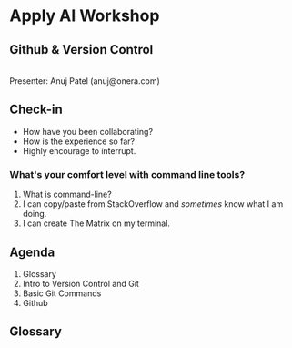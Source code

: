 # Apply AI Workshop

## Github & Version Control
<br/>
Presenter: Anuj Patel (anuj@onera.com)



## Check-in

- How have you been collaborating?
- How is the experience so far?
- Highly encourage to interrupt.


### What's your comfort level with command line tools?

1. What is command-line?
2. I can copy/paste from StackOverflow and _sometimes_ know what I am doing.
3. I can create The Matrix on my terminal.



## Agenda

1. Glossary
2. Intro to Version Control and Git
3. Basic Git Commands
4. Github



## Glossary
